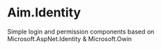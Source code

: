 # Aim.Identity
Simple login and permission components based on Microsoft.AspNet.Identity &amp; Microsoft.Owin
